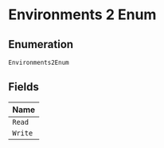 
# Environments 2 Enum

## Enumeration

`Environments2Enum`

## Fields

| Name |
|  --- |
| `Read` |
| `Write` |

